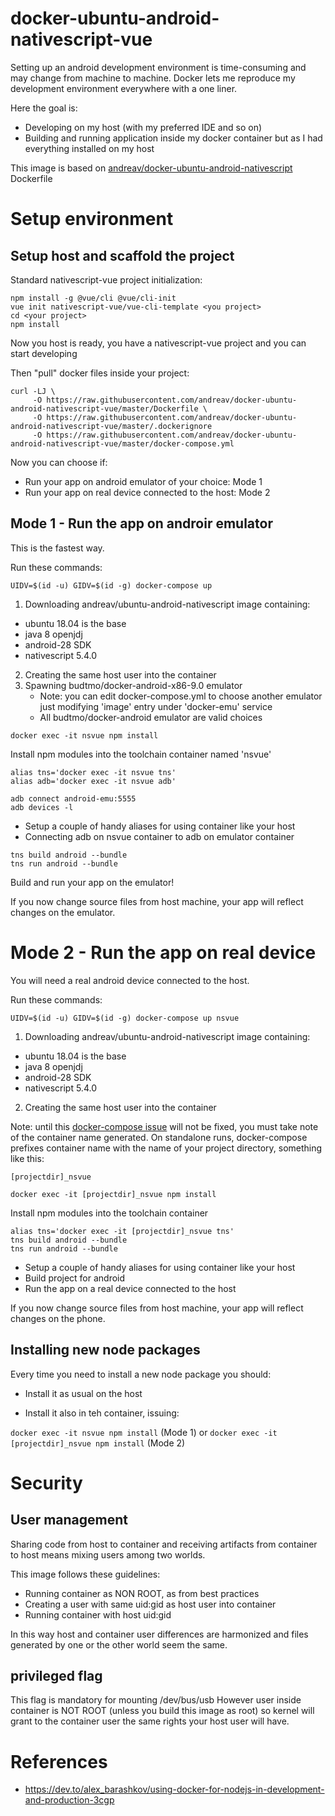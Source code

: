 # docker-ubuntu-android-nativescript-vue

Setting up an android development environment is time-consuming and may change from machine to machine.
Docker lets me reproduce my development environment everywhere with a one liner.

Here the goal is:
- Developing on my host (with my preferred IDE and so on)
- Building and running application inside my docker container but as I had everything installed on my host

This image is based on [andreav/docker-ubuntu-android-nativescript](https://github.com/andreav/docker-ubuntu-android-nativescript) Dockerfile

# Setup environment

## Setup host and scaffold the project

Standard nativescript-vue project initialization:

```
npm install -g @vue/cli @vue/cli-init
vue init nativescript-vue/vue-cli-template <you project>
cd <your project>
npm install
```

Now you host is ready, you have a nativescript-vue project and you can start developing

Then "pull" docker files inside your project:

```
curl -LJ \
     -O https://raw.githubusercontent.com/andreav/docker-ubuntu-android-nativescript-vue/master/Dockerfile \
     -O https://raw.githubusercontent.com/andreav/docker-ubuntu-android-nativescript-vue/master/.dockerignore
     -O https://raw.githubusercontent.com/andreav/docker-ubuntu-android-nativescript-vue/master/docker-compose.yml
```

Now you can choose if:

- Run your app on android emulator of your choice: Mode 1
- Run your app on real device connected to the host: Mode 2

## Mode 1 - Run the app on androir emulator

This is the fastest way.

Run these commands:

```
UIDV=$(id -u) GIDV=$(id -g) docker-compose up
```
1. Downloading andreav/ubuntu-android-nativescript image containing:
  - ubuntu 18.04 is the base
  - java 8 openjdj
  - android-28 SDK
  - nativescript 5.4.0
2. Creating the same host user into the container 
3. Spawning budtmo/docker-android-x86-9.0 emulator
   - Note: you can edit docker-compose.yml to choose another emulator just modifying 'image' entry under 'docker-emu' service
   - All budtmo/docker-android emulator are valid choices


```
docker exec -it nsvue npm install
```
Install npm modules into the toolchain container named 'nsvue'

```
alias tns='docker exec -it nsvue tns'
alias adb='docker exec -it nsvue adb'

adb connect android-emu:5555
adb devices -l
```
- Setup a couple of handy aliases for using container like your host
- Connecting adb on nsvue container to adb on emulator container

```
tns build android --bundle
tns run android --bundle
```
Build and run your app on the emulator!

If you now change source files from host machine, your app will reflect changes on the emulator.

# Mode 2 - Run the app on real device

You will need a real android device connected to the host.

Run these commands:

```
UIDV=$(id -u) GIDV=$(id -g) docker-compose up nsvue
```
1. Downloading andreav/ubuntu-android-nativescript image containing:
  - ubuntu 18.04 is the base
  - java 8 openjdj
  - android-28 SDK
  - nativescript 5.4.0
2. Creating the same host user into the container 

Note: until this [docker-compose issue](https://github.com/docker/compose/issues/2061) will not be fixed, you must take note of the container name generated.
On standalone runs, docker-compose prefixes container name with the name of your project directory, something like this:

`[projectdir]_nsvue`


```
docker exec -it [projectdir]_nsvue npm install
```

Install npm modules into the toolchain container


```
alias tns='docker exec -it [projectdir]_nsvue tns'
tns build android --bundle
tns run android --bundle
```
- Setup a couple of handy aliases for using container like your host
- Build project for android
- Run the app on a real device connected to the host

If you now change source files from host machine, your app will reflect changes on the phone.


## Installing new node packages

Every time you need to install a new node package you should:

- Install it as usual on the host

- Install it also in teh container, issuing:

`docker exec -it nsvue npm install` (Mode 1)
or
`docker exec -it [projectdir]_nsvue npm install` (Mode 2)

# Security

## User management

Sharing code from host to container and receiving artifacts from container to host means mixing users among two worlds.

This image follows these guidelines:

- Running container as NON ROOT, as from best practices
- Creating a user with same uid:gid as host user into container
- Running container with host uid:gid

In this way host and container user differences are harmonized and files generated by one or the other world seem the same.

## privileged flag

This flag is mandatory for mounting /dev/bus/usb
However user inside container is NOT ROOT (unless you build this image as root) so kernel will grant to the container user the same rights your host user will have.

# References

- https://dev.to/alex_barashkov/using-docker-for-nodejs-in-development-and-production-3cgp
